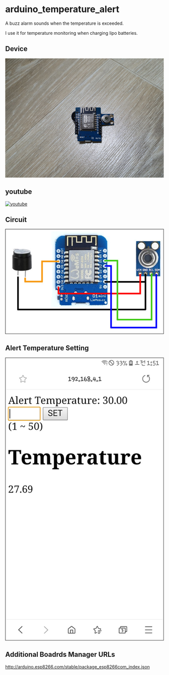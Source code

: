 # arduino_temperature_alert
A buzz alarm sounds when the temperature is exceeded.

I use it for temperature monitoring when charging lipo batteries.

## Device

![device](image/device.jpg)

## youtube

[![youtube](https://img.youtube.com/vi/f1dtH6AfRHU/0.jpg)](https://www.youtube.com/embed/f1dtH6AfRHU?vq=hd1080)

## Circuit

![circuit](image/temperature_alert.jpg)

## Alert Temperature Setting

![setting](image/setting.jpg)


## Additional Boadrds Manager URLs

http://arduino.esp8266.com/stable/package_esp8266com_index.json
